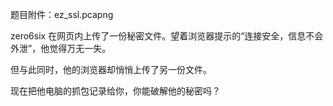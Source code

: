 题目附件：ez_ssl.pcapng

zero6six 在网页内上传了一份秘密文件。望着浏览器提示的“连接安全，信息不会外泄”，他觉得万无一失。

但与此同时，他的浏览器却悄悄上传了另一份文件。

现在把他电脑的抓包记录给你，你能破解他的秘密吗？